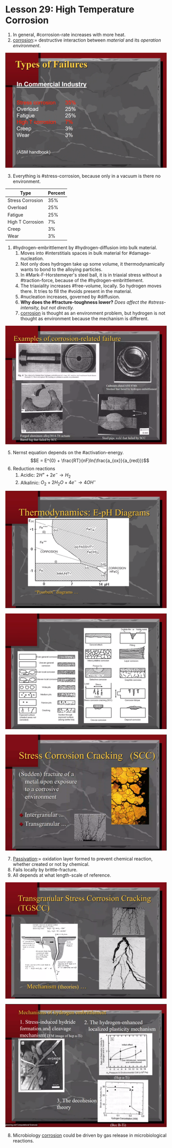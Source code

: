 # Lesson 29: High Temperature Corrosion

1. In general, #corrosion-rate increases with more heat.
2. [corrosion](corrosion.md):= destructive interaction between _material_ and its _operation environment_.

![](../../../attachments/engr-743-001-damage-and-fracture/./types_of_corrosion_failure_210423_124548_EST.png)

3. Everything is #stress-corrosion, because only in a vacuum is there no environment.

Type | Percent
-|-
Stress Corrosion | 35%
Overload | 25%
Fatigue | 25%
High T Corrosion | 7%
Creep | 3%
Wear | 3%

1. #hydrogen-embrittlement by #hydrogen-diffusion into bulk material.
   1. Moves into #interstitials spaces in bulk material for #damage-nucleation.
   2. Not only does hydrogen take up some volume, it thermodynamically wants to bond to the alloying particles.
   3. In #Mark-F-Horstemeyer's steel ball, it is in triaxial stress without a #traction-force, because of the #hydrogen-embrittlement.
   4. The triaxiality increases #free-volume, locally. So hydrogen moves there. It tries to fill the #voids present in the material.
   5. #nucleation increases, governed by #diffusion.
   6. **Why does the #fracture-toughness lower?** _Does affect the #stress-intensity, but not directly._
   7. [corrosion](corrosion.md) is thought as an environment problem, but hydrogen is not thought as environment because the mechanism is different.

![](../../../attachments/engr-743-001-damage-and-fracture/./corrosion_failure_examples_210423_124845_EST.png)

5. Nernst equation depends on the #activation-energy. $$E = E^{0} + \frac{RT}{nF}ln(\frac{a_{ox}}{a_{red}})$$
6. Reduction reactions
   1. Acidic: $2H^{+} + 2e^{-} \rightarrow H_{2}$
   2. Alkalinic: $O_{2} + 2H_{2}O + 4e^{-} \rightarrow 4OH^{-}$

![](../../../attachments/engr-743-001-damage-and-fracture/./pourbaix_diagram_210423_132312_EST.png)

![](../../../attachments/engr-743-001-damage-and-fracture/./corrosion_failure_microstructures_210423_132554_EST.png)

![](../../../attachments/engr-743-001-damage-and-fracture/./stress_corrosion_identifier_210423_133155_EST.png)

7. [Passivation](passivation.md):= oxidation layer formed to prevent chemical reaction, whether created or not by chemical.
1. Fails locally by brittle-fracture.
2. All depends at what length-scale of reference.

![](../../../attachments/engr-743-001-damage-and-fracture/./stress_corrosion_identifier_continued_210423_133343_EST.png)

![](../../../attachments/engr-743-001-damage-and-fracture/./hydrogen_embirttlement_drove_meam_210423_133739_EST.png)

8. Microbiology [corrosion](../engr-839-001-mechanical-metallurgy/corrosion.md) could be driven by gas release in microbiological reactions.
